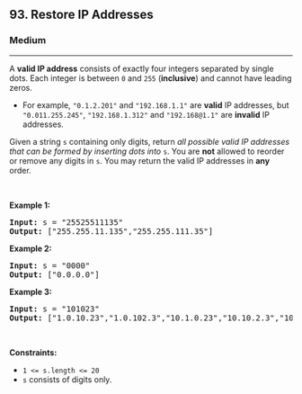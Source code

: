 <h2>93. Restore IP Addresses</h2><h3>Medium</h3><hr><div><p>A <strong>valid IP address</strong> consists of exactly four integers separated by single dots. Each integer is between <code>0</code> and <code>255</code> (<strong>inclusive</strong>) and cannot have leading zeros.</p>

<ul>
	<li>For example, <code>"0.1.2.201"</code> and <code>"192.168.1.1"</code> are <strong>valid</strong> IP addresses, but <code>"0.011.255.245"</code>, <code>"192.168.1.312"</code> and <code>"192.168@1.1"</code> are <strong>invalid</strong> IP addresses.</li>
</ul>

<p>Given a string <code>s</code> containing only digits, return <em>all possible valid IP addresses that can be formed by inserting dots into </em><code>s</code>. You are <strong>not</strong> allowed to reorder or remove any digits in <code>s</code>. You may return the valid IP addresses in <strong>any</strong> order.</p>

<p>&nbsp;</p>
<p><strong>Example 1:</strong></p>

<pre><strong>Input:</strong> s = "25525511135"
<strong>Output:</strong> ["255.255.11.135","255.255.111.35"]
</pre>

<p><strong>Example 2:</strong></p>

<pre><strong>Input:</strong> s = "0000"
<strong>Output:</strong> ["0.0.0.0"]
</pre>

<p><strong>Example 3:</strong></p>

<pre><strong>Input:</strong> s = "101023"
<strong>Output:</strong> ["1.0.10.23","1.0.102.3","10.1.0.23","10.10.2.3","101.0.2.3"]
</pre>

<p>&nbsp;</p>
<p><strong>Constraints:</strong></p>

<ul>
	<li><code>1 &lt;= s.length &lt;= 20</code></li>
	<li><code>s</code> consists of digits only.</li>
</ul>
</div>